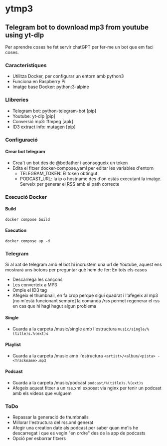 # ytmp3
## Telegram bot to download mp3 from youtube using yt-dlp
Per aprendre coses he fet servir chatGPT per fer-me un bot que em faci coses. 

### Característiques
- Utilitza Docker, per configurar un entorn amb python3
- Funciona en Raspberry Pi
- Imatge base Docker: python:3-alpine

### Llibreries
- Telegram bot: python-telegram-bot [pip]
- Youtube: yt-dlp [pip]
- Conversió mp3: ffmpeg [apk]
- ID3 extract info: mutagen [pip]


### Configuració
#### Crear bot telegram
- Crea't un bot des de @botfather i aconsegueix un token
- Edita el fitxer docker-compose.yaml per editar les variables d'entorn
    - TELEGRAM_TOKEN: El token obtingut 
    - PODCAST_URL: la ip o hostname des d'on estàs executant la imatge. Serveix per generar el RSS amb el path correcte

### Execució Docker
#### Build
``docker compose build``

#### Execution
``docker compose up -d``

### Telegram
Si al xat de telegram amb el bot hi incrustem una url de Youtube, aquest ens mostrarà uns botons per preguntar què hem de fer:
En tots els casos
- Descarrega les cançons
- Les converteix a MP3
- Omple el ID3 tag
- Afegeix el thumbnail, en fa crop perque sigui quadrat i l'afegeix al mp3 [no m'està funcionant sempre]
la comanda */rss* permet regenerar el rss en cas que hi hagi hagut algun problema

#### Single
- Guarda a la carpeta /music/single amb l'estructura ``music/single/%(title)s.%(ext)s``
#### Playlist
- Guarda a la carpeta /music amb l'estructura ``<artist>/<album/<pista> - <Trackname>.mp3``
#### Podcast
- Guarda a la carpeta /music/podcast ``podcast/%(title)s.%(ext)s``
- Afegeix aquest fitxer a un rss.xml exposat via nginx per tenir un podcast amb els vídeos que vulguem

 
### ToDo
- Repassar la generació de thumbnails
- Millorar l'estructura del rss.xml generat
- Afegir una creation date als podcast per saber quan me'ls he descarregat i que es vegin "en ordre" des de la app de podcasts
- Opció per esborrar fitxers

